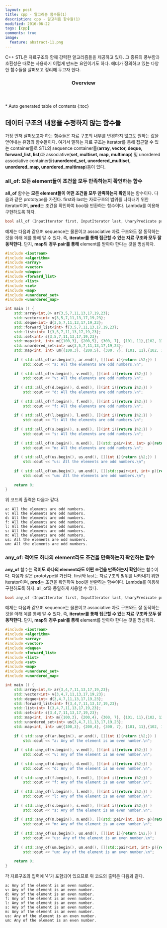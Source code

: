 ```yaml
---
layout: post
title: cpp - 알고리즘 함수들(1)
description: cpp - 알고리즘 함수들(1)
modified: 2016-06-22
tags: [cpp]
comments: true
image:
  feature: abstract-11.png
---
```

C++ STL은 자료구조와 함께 강력한 알고리즘들을 제공하고 있다. 그 종류의 풍부함과 호환성은 때로는 사용하기 어렵게 만드는 요인이기도 하다. **<algorithm>** 헤더가 정의하고 있는 다양한 함수들을 살펴보고 정리해 두고자 한다.  

<section id="table-of-contents" class="toc">
  <header>
    <h3>Overview</h3>
  </header>
<div id="drawer" markdown="1">
*  Auto generated table of contents
{:toc}
</div>
</section><!-- /#table-of-contents -->

## 데이터 구조의 내용을 수정하지 않는 함수들

가장 먼저 살펴보고자 하는 함수들은 자료 구조의 내부를 변경하지 않고도 원하는 값을 얻어내는 유형의 함수들이다. 여기서 말하는 자료 구조는 iterator를 통해 접근할 수 있는 container들로 STL의 sequence container들(**array, vector, deque, forward_list, list**)과  associative(**set, multiset, map, multimap**) 및 unordered associative container들(**unordered_set, unordered_multiset, unordered_map, unordered_multimap**)등이 있다.

### **all_of**: 모든 element들이 조건을 모두 만족하는지 확인하는 함수

**all_of** 함수는 **모든 element들이 어떤 조건을 모두 만족하는지 확인**하는 함수이다. 다음과 같은 prototype을 가진다. first와 last는 자료구조의 범위를 나타내기 위한 iterator이며, **pred**는 조건을 확인하여 bool을 반환하는 함수이다. Lambda를 이용해 구현하도록 하자. 

```cpp
bool all_of (InputIterator first, InputIterator last, UnaryPredicate pred);
```

예제는 다음과 같으며 sequence는 물론이고 associative 자료 구조와도 잘 동작하는 것을 아래 예를 통해 알 수 있다. 즉, **iterator를 통해 접근할 수 있는 자료 구조와 모두 잘 동작한다.** 단지, **map의 경우 pair를 통해** element를 받아야 한다는 것을 명심하자. 

```cpp
#include <iostream>
#include <algorithm>
#include <array>
#include <vector>
#include <deque>
#include <forward_list>
#include <list>
#include <set>
#include <map>
#include <unordered_set>
#include <unordered_map>

int main () {
    std::array<int,8> ar{3,5,7,11,13,17,19,23};
    std::vector<int> v{3,5,7,11,13,17,19,23};
    std::deque<int> d{3,5,7,11,13,17,19,23};
    std::forward_list<int> f{3,5,7,11,13,17,19,23};
    std::list<int> l{3,5,7,11,13,17,19,23};
    std::set<int> s{3,5,7,11,13,17,19,23};
    std::map<int, int> m{{100,3}, {200,5}, {300, 7}, {101, 11},{102, 13}};
    std::unordered_set<int> us{3,5,7,11,13,17,19,23};
    std::map<int, int> um{{100,3}, {200,5}, {300, 7}, {101, 11},{102, 13}};
    
    if ( std::all_of(ar.begin(), ar.end(), [](int i){return i%2;}) )
        std::cout << "a: All the elements are odd numbers.\n";
    
    if ( std::all_of(v.begin(), v.end(), [](int i){return i%2;}) )
        std::cout << "v: All the elements are odd numbers.\n";
    
    if ( std::all_of(d.begin(), d.end(), [](int i){return i%2;}) )
        std::cout << "d: All the elements are odd numbers.\n";
    
    if ( std::all_of(f.begin(), f.end(), [](int i){return i%2;}) )
        std::cout << "f: All the elements are odd numbers.\n";
    
    if ( std::all_of(l.begin(), l.end(), [](int i){return i%2;}) )
        std::cout << "l: All the elements are odd numbers.\n";
    
    if ( std::all_of(s.begin(), s.end(), [](int i){return i%2;}) )
        std::cout << "s: All the elements are odd numbers.\n";
    
    if ( std::all_of(m.begin(), m.end(), [](std::pair<int, int> p){return p.second%2;}) )
        std::cout << "m: All the elements are odd numbers.\n";
    
    if ( std::all_of(us.begin(), us.end(), [](int i){return i%2;}) )
        std::cout << "us: All the elements are odd numbers.\n";
    
    if ( std::all_of(um.begin(), um.end(), [](std::pair<int, int> p){return p.second%2;}) )
        std::cout << "um: All the elements are odd numbers.\n";
    
    return 0;
}
```

위 코드의 출력은 다음과 같다. 

```
a: All the elements are odd numbers.
v: All the elements are odd numbers.
d: All the elements are odd numbers.
f: All the elements are odd numbers.
l: All the elements are odd numbers.
s: All the elements are odd numbers.
m: All the elements are odd numbers.
us: All the elements are odd numbers.
um: All the elements are odd numbers.
```

### **any_of**: 적어도 하나의 element라도 조건을 만족하는지 확인하는 함수

**any_of** 함수는 **적어도 하나의 element라도 어떤 조건을 만족하는지 확인**하는 함수이다. 다음과 같은 prototype을 가진다. first와 last는 자료구조의 범위를 나타내기 위한 iterator이며, **pred**는 조건을 확인하여 bool을 반환하는 함수이다. Lambda를 이용해 구현하도록 하자. all_of와 동일하게 사용할 수 있다.

```cpp
bool any_of (InputIterator first, InputIterator last, UnaryPredicate pred);
```

예제는 다음과 같으며 sequence는 물론이고 associative 자료 구조와도 잘 동작하는 것을 아래 예를 통해 알 수 있다. 즉, **iterator를 통해 접근할 수 있는 자료 구조와 모두 잘 동작한다.** 단지, **map의 경우 pair를 통해** element를 받아야 한다는 것을 명심하자. 

```cpp
#include <iostream>
#include <algorithm>
#include <array>
#include <vector>
#include <deque>
#include <forward_list>
#include <list>
#include <set>
#include <map>
#include <unordered_set>
#include <unordered_map>

int main () {
    std::array<int,8> ar{3,4,7,11,13,17,19,23};
    std::vector<int> v{3,4,7,11,13,17,19,23};
    std::deque<int> d{3,4,7,11,13,17,19,23};
    std::forward_list<int> f{3,4,7,11,13,17,19,23};
    std::list<int> l{3,4,7,11,13,17,19,23};
    std::set<int> s{3,4,7,11,13,17,19,23};
    std::map<int, int> m{{100,3}, {200,4}, {300, 7}, {101, 11},{102, 13}};
    std::unordered_set<int> us{3,4,7,11,13,17,19,23};
    std::map<int, int> um{{100,3}, {200,4}, {300, 7}, {101, 11},{102, 13}};
    
    if ( std::any_of(ar.begin(), ar.end(), [](int i){return i%2;}) )
        std::cout << "a: Any of the element is an even number.\n";
    
    if ( std::any_of(v.begin(), v.end(), [](int i){return i%2;}) )
        std::cout << "v: Any of the element is an even number.\n";
    
    if ( std::any_of(d.begin(), d.end(), [](int i){return i%2;}) )
        std::cout << "d: Any of the element is an even number.\n";
    
    if ( std::any_of(f.begin(), f.end(), [](int i){return i%2;}) )
        std::cout << "f: Any of the element is an even number.\n";
    
    if ( std::any_of(l.begin(), l.end(), [](int i){return i%2;}) )
        std::cout << "l: Any of the element is an even number.\n";
    
    if ( std::any_of(s.begin(), s.end(), [](int i){return i%2;}) )
        std::cout << "s: Any of the element is an even number.\n";
    
    if ( std::any_of(m.begin(), m.end(), [](std::pair<int, int> p){return p.second%2;}) )
        std::cout << "m: Any of the element is an even number.\n";
    
    if ( std::any_of(us.begin(), us.end(), [](int i){return i%2;}) )
        std::cout << "us: Any of the element is an even number.\n";
    
    if ( std::any_of(um.begin(), um.end(), [](std::pair<int, int> p){return p.second%2;}) )
        std::cout << "um: Any of the element is an even number.\n";
    
    return 0;
}
```

각 자료구조의 입력에 '4'가 포함되어 있으므로 위 코드의 출력은 다음과 같다.

```
a: Any of the element is an even number.
v: Any of the element is an even number.
d: Any of the element is an even number.
f: Any of the element is an even number.
l: Any of the element is an even number.
s: Any of the element is an even number.
m: Any of the element is an even number.
us: Any of the element is an even number.
um: Any of the element is an even number.
```
